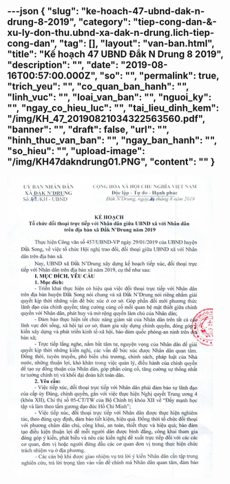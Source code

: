 ---json
{
    "slug": "ke-hoach-47-ubnd-dak-n-drung-8-2019",
    "category": "tiep-cong-dan-&-xu-ly-don-thu.ubnd-xa-dak-n-drung.lich-tiep-cong-dan",
    "tag": [],
    "layout": "van-ban.html",
    "title": "Kế hoạch 47 UBND Đắk N Drung 8 2019",
    "description": "",
    "date": "2019-08-16T00:57:00.000Z",
    "so": "",
    "permalink": true,
    "trich_yeu": "",
    "co_quan_ban_hanh": "",
    "linh_vuc": "",
    "loai_van_ban": "",
    "nguoi_ky": "",
    "ngay_co_hieu_luc": "",
    "tai_lieu_dinh_kem": "/img/KH_47_20190821034322563560.pdf",
    "banner": "",
    "draft": false,
    "url": "",
    "hinh_thuc_van_ban": "",
    "ngay_ban_hanh": "",
    "so_hieu": "",
    "upload-image": "/img/KH47dakndrung01.PNG",
    "__content__": ""
}
---
<p><img alt="" src="/img/KH47dakndrung01.PNG" /></p>
